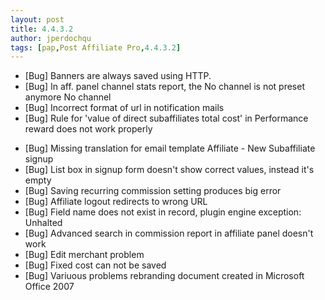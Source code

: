 ```yaml
---
layout: post
title: 4.4.3.2
author: jperdochqu
tags: [pap,Post Affiliate Pro,4.4.3.2]
---
```


- [Bug] Banners are always saved using HTTP.
- [Bug] In aff. panel channel stats report, the No channel is not preset anymore No channel
- [Bug] Incorrect format of url in notification mails
- [Bug] Rule for 'value of direct subaffiliates total cost' in Performance reward does not work properly

<!--more-->

- [Bug] Missing translation for email template Affiliate - New Subaffiliate signup
- [Bug] List box in signup form doesn't show correct values, instead it's empty
- [Bug] Saving recurring commission setting produces big error
- [Bug] Affiliate logout redirects to wrong URL
- [Bug] Field name does not exist in record, plugin engine exception: Unhalted
- [Bug] Advanced search in commission report in affiliate panel doesn't work
- [Bug] Edit merchant problem
- [Bug] Fixed cost can not be saved
- [Bug] Variuous problems rebranding document created in Microsoft Office 2007

